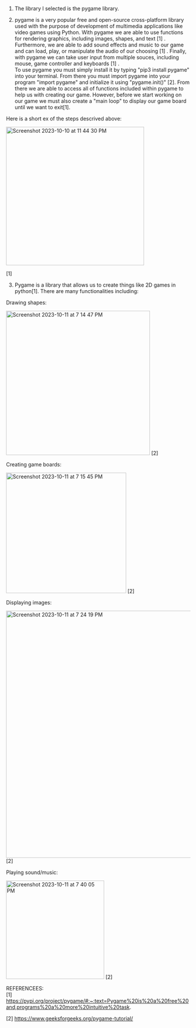 1. The library I selected is the pygame library.

2. pygame is a very popular free and open-source cross-platform library used with the purpose of development of multimedia applications like video games using Python. With pygame we are able to use functions for rendering graphics, including images, shapes, and text [1] . Furthermore, we are able to add sound effects and music to our game and can load, play, or manipulate the audio of our choosing [1] . Finally, with pygame we can take user input from multiple souces, including mouse, game controller and keyboards [1] .  
To use pygame you must simply install it by typing "pip3 install pygame" into your terminal. From there you must import pygame into your program "import pygame" and initialize it using "pygame.init()" [2]. From there we are able to access all of functions included within pygame to help us with creating our game. However, before we start working on our game we must also create a "main loop" to display our game board until we want to exit[1].

Here is a short ex of the steps descrived above:

<img width="377" alt="Screenshot 2023-10-10 at 11 44 30 PM" src="https://github.com/CS2613-FA23/explorationactivity1-ChrisComeauu/assets/144265204/953d9088-27b5-4cb2-a2a9-82a033824e45">

[1]


3. Pygame is a library that allows us to create things like 2D games in python[1]. There are many functionalities including:
   
Drawing shapes:

<img width="393" alt="Screenshot 2023-10-11 at 7 14 47 PM" src="https://github.com/CS2613-FA23/explorationactivity1-ChrisComeauu/assets/144265204/385efeaa-a632-40cc-97be-96e087f91370"> [2]

Creating game boards:

<img width="328" alt="Screenshot 2023-10-11 at 7 15 45 PM" src="https://github.com/CS2613-FA23/explorationactivity1-ChrisComeauu/assets/144265204/0297efa9-f553-40cc-90c1-8bc4ad85b28c"> [2]

Displaying images:

<img width="673" alt="Screenshot 2023-10-11 at 7 24 19 PM" src="https://github.com/CS2613-FA23/explorationactivity1-ChrisComeauu/assets/144265204/6012218d-56fe-42c5-a300-15cd6e8e4ab8"> [2]

Playing sound/music:

<img width="268" alt="Screenshot 2023-10-11 at 7 40 05 PM" src="https://github.com/CS2613-FA23/explorationactivity1-ChrisComeauu/assets/144265204/37632e9d-2937-4d5b-9d4c-7f21dc1245b2"> [2]




   


REFERENCEES:                            
[1] https://pypi.org/project/pygame/#:~:text=Pygame%20is%20a%20free%20and,programs%20a%20more%20intuitive%20task.

[2] https://www.geeksforgeeks.org/pygame-tutorial/
